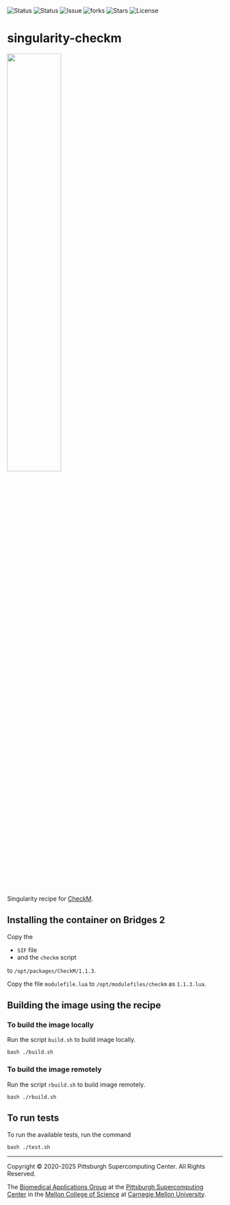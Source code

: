 ![Status](https://github.com/pscedu/singularity-checkm/actions/workflows/main.yml/badge.svg)
![Status](https://github.com/pscedu/singularity-checkm/actions/workflows/pretty.yml/badge.svg)
![Issue](https://img.shields.io/github/issues/pscedu/singularity-checkm)
![forks](https://img.shields.io/github/forks/pscedu/singularity-checkm)
![Stars](https://img.shields.io/github/stars/pscedu/singularity-checkm)
![License](https://img.shields.io/github/license/pscedu/singularity-checkm)

# singularity-checkm

<img src="http://ecogenomics.github.io/CheckM/img/checkm.png" width="50%" />

Singularity recipe for [CheckM](http://ecogenomics.github.io/CheckM/).

## Installing the container on Bridges 2
Copy the

* `SIF` file
* and the `checkm` script

to `/opt/packages/CheckM/1.1.3`.

Copy the file `modulefile.lua` to `/opt/modulefiles/checkm` as `1.1.3.lua`.

## Building the image using the recipe

### To build the image locally
Run the script `build.sh` to build image locally.

```
bash ./build.sh
````

### To build the image remotely
Run the script `rbuild.sh` to build image remotely.

```
bash ./rbuild.sh
```

## To run tests
To run the available tests, run the command

```
bash ./test.sh
```

---
Copyright © 2020-2025 Pittsburgh Supercomputing Center. All Rights Reserved.

The [Biomedical Applications Group](https://www.psc.edu/biomedical-applications/) at the [Pittsburgh Supercomputing Center](http://www.psc.edu) in the [Mellon College of Science](https://www.cmu.edu/mcs/) at [Carnegie Mellon University](http://www.cmu.edu).
